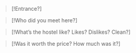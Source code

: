 > [!Entrance?]

> [!Who did you meet here?]

> [!What’s the hostel like? Likes? Dislikes? Clean?]

> [!Was it worth the price? How much was it?]

